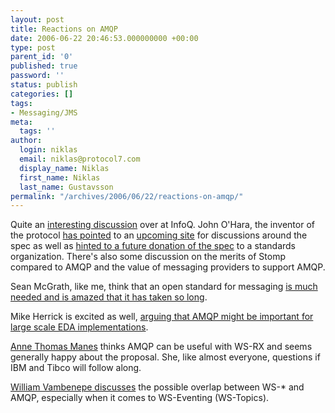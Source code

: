 ```yaml
---
layout: post
title: Reactions on AMQP
date: 2006-06-22 20:46:53.000000000 +00:00
type: post
parent_id: '0'
published: true
password: ''
status: publish
categories: []
tags:
- Messaging/JMS
meta:
  tags: ''
author:
  login: niklas
  email: niklas@protocol7.com
  display_name: Niklas
  first_name: Niklas
  last_name: Gustavsson
permalink: "/archives/2006/06/22/reactions-on-amqp/"
---
```

Quite an [interesting discussion](http://www.infoq.com/news/amq) over at InfoQ. John O'Hara, the inventor of the protocol [has pointed](http://www.infoq.com/news/amq#view_993) to an [upcoming site](http://www.amqprotocol.org) for discussions around the spec as well as [hinted to a future donation of the spec](http://www.infoq.com/news/amq#view_1005) to a standards organization. There's also some discussion on the merits of Stomp compared to AMQP and the value of messaging providers to support AMQP.

Sean McGrath, like me, think that an open standard for messaging [is much needed and is amazed that it has taken so long](http://seanmcgrath.blogspot.com/archives/2006_06_18_seanmcgrath_archive.html#115096923958588870).

Mike Herrick is excited as well, [arguing that AMQP might be important for large scale EDA implementations](http://fuzzypanic.blogspot.com/2006/06/advanced-message-queue-protocol.html).

[Anne Thomas Manes](http://atmanes.blogspot.com/2006/06/amqp-finally-emerges-from-stealth.html) thinks AMQP can be useful with WS-RX and seems generally happy about the proposal. She, like almost everyone, questions if IBM and Tibco will follow along.

[William Vambenepe discusses](http://h20325.www2.hp.com/blogs/vambenepe/archive/2006/06/21/1201.html) the possible overlap between WS-\* and AMQP, especially when it comes to WS-Eventing (WS-Topics).

